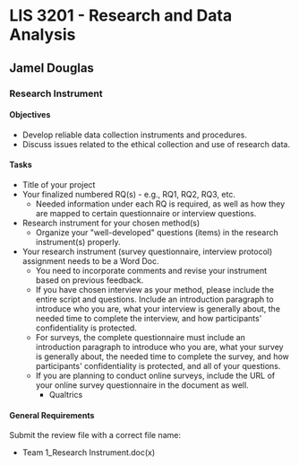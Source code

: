 # LIS 3201 - Research and Data Analysis

## Jamel Douglas

### Research Instrument

#### Objectives 
- Develop reliable data collection instruments and procedures.
- Discuss issues related to the ethical collection and use of research data.

#### Tasks
- Title of your project
- Your finalized numbered RQ(s) - e.g., RQ1, RQ2, RQ3, etc.
    + Needed information under each RQ is required, as well as how they are mapped to certain questionnaire or interview questions.
- Research instrument for your chosen method(s)
    + Organize your "well-developed" questions (items) in the research instrument(s) properly. 
- Your research instrument (survey questionnaire, interview protocol) assignment needs to be a Word Doc.
    + You need to incorporate comments and revise your instrument based on previous feedback.
    + If you have chosen interview as your method, please include the entire script and questions. Include an introduction paragraph to introduce who you are, what your interview is generally about, the needed time to complete the interview, and how participants' confidentiality is protected.
    + For surveys, the complete questionnaire must include an introduction paragraph to introduce who you are, what your survey is generally about, the needed time to complete the survey, and how participants' confidentiality is protected, and all of your questions.
    + If you are planning to conduct online surveys, include the URL of your online survey questionnaire in the document as well.
        * Qualtrics

#### General Requirements
Submit the review file with a correct file name:
- Team 1_Research Instrument.doc(x)

